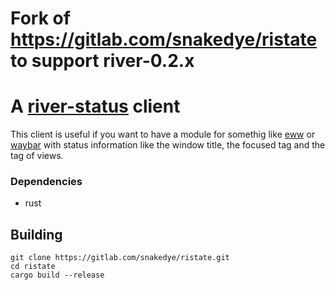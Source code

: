 # Fork of https://gitlab.com/snakedye/ristate to support river-0.2.x
# A [river-status](https://github.com/ifreund/river) client

This client is useful if you want to have a module for somethig like [eww](https://github.com/elkowar/eww) or [waybar](https://github.com/Alexays/Waybar) with status information like the window title, the focused tag and the tag of views.

### Dependencies
- rust

## Building

```shell
git clone https://gitlab.com/snakedye/ristate.git
cd ristate
cargo build --release
